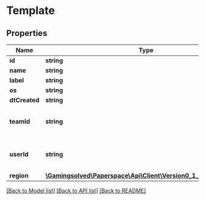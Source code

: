 # Template

## Properties
Name | Type | Description | Notes
------------ | ------------- | ------------- | -------------
**id** | **string** |  | 
**name** | **string** |  | 
**label** | **string** |  | 
**os** | **string** |  | 
**dtCreated** | **string** |  | 
**teamId** | **string** | Only for team-owned templates | [optional] 
**userId** | **string** | Only for team-owned templates | [optional] 
**region** | [**\Gamingsolved\Paperspace\Api\Client\Version0_1_3\Model\Region**](Region.md) |  | [optional] 

[[Back to Model list]](../README.md#documentation-for-models) [[Back to API list]](../README.md#documentation-for-api-endpoints) [[Back to README]](../README.md)


